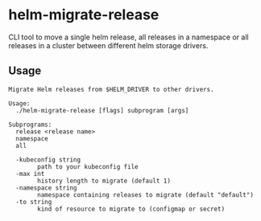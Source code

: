 # helm-migrate-release
CLI tool to move a single helm release, all releases in a namespace or all releases in a cluster between different helm storage drivers.

## Usage
```
Migrate Helm releases from $HELM_DRIVER to other drivers.

Usage:
  ./helm-migrate-release [flags] subprogram [args]

Subprograms:
  release <release name>
  namespace
  all

  -kubeconfig string
        path to your kubeconfig file
  -max int
        history length to migrate (default 1)
  -namespace string
        namespace containing releases to migrate (default "default")
  -to string
        kind of resource to migrate to (configmap or secret)
```
